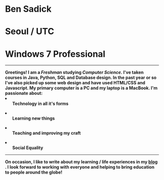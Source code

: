 <h1>Ben Sadick</h1>
<h1>Seoul / UTC</h1>
<h1>Windows 7 Professional</h1>

<h4><hr> Greetings! I am a <em>Freshman</em> studying <em>Computer Science</em>. I've taken courses in Java, Python, SQL and Database design. In the past year or so I've also picked up some web design and have used HTML/CSS and Javascript. My primary computer is a PC and my laptop is a MacBook.
I'm passionate about:


<li><ul>Technology in all it's forms</ul></li>
<li><ul>Learning new things</ul></li>
<li><ul>Teaching and improving my craft</ul></li>
<li><ul>Social Equality</ul></li>


<hr>On occasion, I like to write about my learning / life experiences in my <a href="https://smittyanddrweston.wordpress.com/"> blog </a>. I look forward to working with everyone and helping to bring education to people around the globe!</h4>
